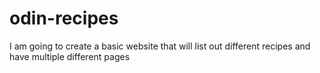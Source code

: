 # odin-recipes
I am going to create a basic website that will list out different recipes and have multiple different pages
